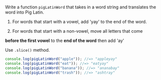 Write a function `pigLatinWord` that takes in a word string and translates the word into Pig Latin.

1. For words that start with a vowel, add 'yay' to the end of the word.

2. For words that start with a non-vowel, move all letters that come
 
**before the first vowel** to the **end of the word** then add 'ay'

Use `.slice()` method.

```js
console.log(pigLatinWord("apple")); //=> "appleyay"
console.log(pigLatinWord("eat")); //=> "eatyay"
console.log(pigLatinWord("banana")); //=> "ananabay"
console.log(pigLatinWord("trash")); //=> "ashtray"
```
